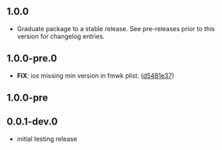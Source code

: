 ## 1.0.0

 - Graduate package to a stable release. See pre-releases prior to this version for changelog entries.

## 1.0.0-pre.0

 - **FIX**: ios missing min version in fmwk plist. ([d5481e37](https://github.com/cypherstack/cs_monero/commit/d5481e3751464187aab251b55e24372da8ff28d7))

## 1.0.0-pre

## 0.0.1-dev.0

* initial testing release